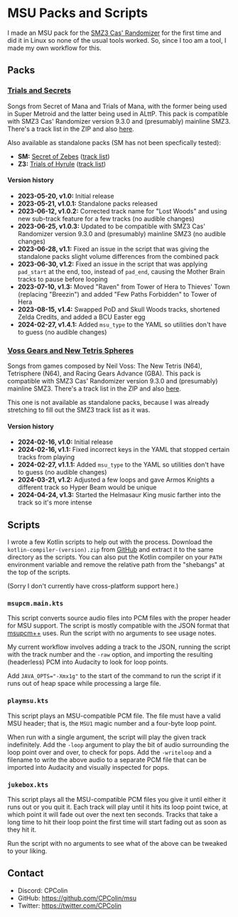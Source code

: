 # MSU Packs and Scripts

I made an MSU pack for the [SMZ3 Cas' Randomizer](https://github.com/Vivelin/SMZ3Randomizer/) for the first time and did it in Linux so none of the usual tools worked.
So, since I too am a tool, I made my own workflow for this.

## Packs

### [Trials and Secrets](https://www.crappycomic.com/msu/Trials%20and%20Secrets.zip)

Songs from Secret of Mana and Trials of Mana, with the former being used in Super Metroid and the latter being used in ALttP.
This pack is compatible with SMZ3 Cas' Randomizer version 9.3.0 and (presumably) mainline SMZ3.
There's a track list in the ZIP and also [here](https://www.crappycomic.com/msu/trials_and_secrets_msu.yml).

Also available as standalone packs (SM has not been specfically tested):

* **SM:** [Secret of Zebes](https://www.crappycomic.com/msu/Secret%20of%20Zebes.zip) ([track list](https://www.crappycomic.com/msu/secret_of_zebes_msu.yml))
* **Z3:** [Trials of Hyrule](https://www.crappycomic.com/msu/Trials%20of%20Hyrule.zip) ([track list](https://www.crappycomic.com/msu/trials_of_hyrule_msu.yml))

#### Version history

* **2023-05-20, v1.0:** Initial release
* **2023-05-21, v1.0.1:** Standalone packs released
* **2023-06-12, v1.0.2:** Corrected track name for "Lost Woods" and using new sub-track feature for a few tracks (no audible changes)
* **2023-06-25, v1.0.3:** Updated to be compatible with SMZ3 Cas' Randomizer version 9.3.0 and (presumably) mainline SMZ3 (no audible changes)
* **2023-06-28, v1.1:** Fixed an issue in the script that was giving the standalone packs slight volume differences from the combined pack
* **2023-06-30, v1.2:** Fixed an issue in the script that was applying `pad_start` at the end, too, instead of `pad_end`, causing the Mother Brain tracks to pause before looping
* **2023-07-10, v1.3:** Moved "Raven" from Tower of Hera to Thieves' Town (replacing "Breezin") and added "Few Paths Forbidden" to Tower of Hera
* **2023-08-15, v1.4:** Swapped PoD and Skull Woods tracks, shortened Zelda Credits, and added a BCU Easter egg
* **2024-02-27, v1.4.1:** Added `msu_type` to the YAML so utilities don't have to guess (no audible changes)

### [Voss Gears and New Tetris Spheres](https://www.crappycomic.com/msu/Voss%20Gears%20and%20New%20Tetris%20Spheres.zip)

Songs from games composed by Neil Voss: The New Tetris (N64), Tetrisphere (N64), and Racing Gears Advance (GBA).
This pack is compatible with SMZ3 Cas' Randomizer version 9.3.0 and (presumably) mainline SMZ3.
There's a track list in the ZIP and also [here](https://www.crappycomic.com/msu/voss.yml).

This one is not available as standalone packs, because I was already stretching to fill out the SMZ3 track list as it was.

#### Version history

* **2024-02-16, v1.0:** Initial release
* **2024-02-16, v1.1:** Fixed incorrect keys in the YAML that stopped certain tracks from playing
* **2024-02-27, v1.1.1:** Added `msu_type` to the YAML so utilities don't have to guess (no audible changes)
* **2024-03-21, v1.2:** Adjusted a few loops and gave Armos Knights a different track so Hyper Beam would be unique
* **2024-04-24, v1.3:** Started the Helmasaur King music farther into the track so it's more intense

## Scripts

I wrote a few Kotlin scripts to help out with the process.
Download the `kotlin-compiler-(version).zip` from [GitHub](https://github.com/JetBrains/kotlin/releases/) and extract it to the same directory as the scripts.
You can also put the Kotlin compiler on your `PATH` environment variable and remove the relative path from the "shebangs" at the top of the scripts.

(Sorry I don't currently have cross-platform support here.)

### `msupcm.main.kts`

This script converts source audio files into PCM files with the proper header for MSU support.
The script is mostly compatible with the JSON format that [msupcm++](https://github.com/qwertymodo/msupcmplusplus/) uses.
Run the script with no arguments to see usage notes.

My current workflow involves adding a track to the JSON, running the script with the track number and the `-raw` option, and importing the resulting (headerless) PCM into Audacity to look for loop points.

Add `JAVA_OPTS="-Xmx1g"` to the start of the command to run the script if it runs out of heap space while processing a large file.

### `playmsu.kts`

This script plays an MSU-compatible PCM file.
The file must have a valid MSU header; that is, the `MSU1` magic number and a four-byte loop point.

When run with a single argument, the script will play the given track indefinitely.
Add the `-loop` argument to play the bit of audio surrounding the loop point over and over, to check for pops.
Add the `-writeloop` and a filename to write the above audio to a separate PCM file that can be imported into Audacity and visually inspected for pops.

### `jukebox.kts`

This script plays all the MSU-compatible PCM files you give it until either it runs out or you quit it.
Each track will play until it hits its loop point twice, at which point it will fade out over the next ten seconds.
Tracks that take a long time to hit their loop point the first time will start fading out as soon as they hit it.

Run the script with no arguments to see what of the above can be tweaked to your liking.

## Contact

* Discord: CPColin
* GitHub: https://github.com/CPColin/msu
* Twitter: https://twitter.com/CPColin
